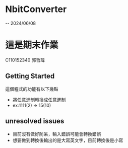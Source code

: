 # NbitConverter
-- 2024/06/08
# 這是期末作業
C110152340 郭哲瑋

## Getting Started
這個程式的功能有以下幾點
- 將任意進制轉換成任意進制
- ex:1111(2) => 15(10)

## unresolved issues
- 目前沒有做好防呆，輸入錯誤可能會轉換錯誤
- 想要做到轉換後輸出的是大寫英文字，目前轉換後是小寫
